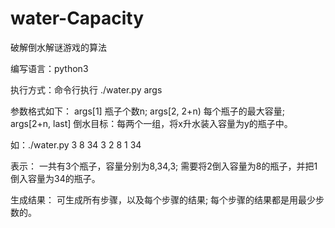 # water-Capacity
破解倒水解谜游戏的算法

编写语言：python3

执行方式：命令行执行
./water.py args

参数格式如下：
args[1]		瓶子个数n;
args[2, 2+n)	每个瓶子的最大容量;
args[2+n, last]	倒水目标：每两个一组，将x升水装入容量为y的瓶子中。

如：./water.py 3 8 34 3 2 8 1 34

表示：
  一共有3个瓶子，容量分别为8,34,3;
  需要将2倒入容量为8的瓶子，并把1倒入容量为34的瓶子。

生成结果：
  可生成所有步骤，以及每个步骤的结果;
  每个步骤的结果都是用最少步数的。
